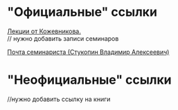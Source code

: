 # "Официальные" ссылки
[Лекции от Кожевникова.](https://lectoriy.mipt.ru/course/LinearAlgebra#lectures)  
// нужно добавить записи семинаров

[Почта семинариста (Стукопин Владимир Алексеевич)](stukopin@mail.ru)

# "Неофициальные" ссылки
//нужно добавить ссылку на книги
